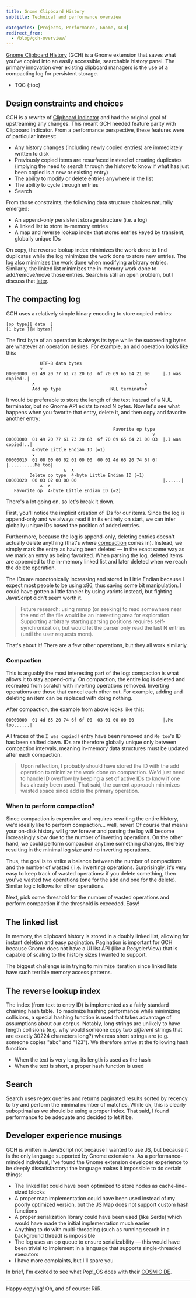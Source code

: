 ```yaml
---
title: Gnome Clipboard History
subtitle: Technical and performance overview

categories: [Projects, Performance, Gnome, GCH]
redirect_from:
  - /blog/gch-overview/
---
```


[Gnome Clipboard History](https://github.com/SUPERCILEX/gnome-clipboard-history) (GCH) is a Gnome
extension that saves what you've copied into an easily accessible, searchable history panel. The
primary innovation over existing clipboard managers is the use of a compacting log for persistent
storage.

* TOC
{:toc}

## Design constraints and choices

GCH is a rewrite of
[Clipboard Indicator](https://github.com/Tudmotu/gnome-shell-extension-clipboard-indicator) and had
the original goal of upstreaming any changes. This meant GCH needed feature parity with Clipboard
Indicator. From a performance perspective, these features were of particular interest:

- Any history changes (including newly copied entries) are immediately written to disk
- Previously copied items are resurfaced instead of creating duplicates (implying the need to search
  through the history to know if what has just been copied is a new or existing entry)
- The ability to modify or delete entries anywhere in the list
- The ability to cycle through entries
- Search

From those constraints, the following data structure choices naturally emerged:

- An append-only persistent storage structure (i.e. a log)
- A linked list to store in-memory entries
- A map and reverse lookup index that stores entries keyed by transient, globally unique IDs

On copy, the reverse lookup index minimizes the work done to find duplicates while the log minimizes
the work done to store new entries. The log also minimizes the work done when modifying arbitrary
entries. Similarly, the linked list minimizes the in-memory work done to add/remove/move those
entries. Search is still an open problem, but I discuss that [later](#search).

## The compacting log

GCH uses a relatively simple binary encoding to store copied entries:

```
[op type][ data  ]
[1 byte ][N bytes]
```

The first byte of an operation is always its type while the succeeding bytes are whatever an
operation desires. For example, an add operation looks like this:

```
             UTF-8 data bytes
             ∨
00000000  01 49 20 77 61 73 20 63  6f 70 69 65 64 21 00     |.I was copied!.|
          ∧                                          ∧
          Add op type                   NUL terminator
```

It would be preferable to store the length of the text instead of a NUL terminator, but no Gnome API
exists to read N bytes. Now let's see what happens when you favorite that entry, delete it, and then
copy and favorite another entry:

```
                                         Favorite op type
                                                        ∨
00000000  01 49 20 77 61 73 20 63  6f 70 69 65 64 21 00 03  |.I was copied!..|
          4-byte Little Endian ID (=1)
          ∨
00000010  01 00 00 00 02 01 00 00  00 01 4d 65 20 74 6f 6f  |..........Me too|
                      ∧  ∧
         Delete op type  4-byte Little Endian ID (=1)
00000020  00 03 02 00 00 00                                 |......|
             ∧  ∧
   Favorite op  4-byte Little Endian ID (=2)
```

There's a lot going on, so let's break it down.

First, you'll notice the implicit creation of IDs for our items. Since the log is append-only and we
always read it in its entirety on start, we can infer globally unique IDs based the position of
added entries.

Furthermore, because the log is append-only, deleting entries doesn't actually delete anything
(that's where [compaction](#compaction) comes in). Instead, we simply mark the entry as having been
deleted — in the exact same way as we mark an entry as being favorited. When parsing the log,
deleted items are appended to the in-memory linked list and later deleted when we reach the delete
operation.

The IDs are monotonically increasing and stored in Little Endian because I expect most people to be
using x86, thus saving some bit manipulation. I could have gotten a little fancier by using varints
instead, but fighting JavaScript didn't seem worth it.

> Future research: using mmap (or seeking) to read somewhere near the end of the file would be an
> interesting area for exploration. Supporting arbitrary starting parsing positions requires
> self-synchronization, but would let the parser only read the last N entries (until the user
> requests more).

That's about it! There are a few other operations, but they all work similarly.

### Compaction

This is arguably the most interesting part of the log: compaction is what allows it to stay
append-only. On compaction, the entire log is deleted and recreated from scratch with inverting
operations removed. Inverting operations are those that cancel each other out. For example, adding
and deleting an item can be replaced with doing nothing.

After compaction, the example from above looks like this:

```
00000000  01 4d 65 20 74 6f 6f 00  03 01 00 00 00           |.Me too......|
```

All traces of the `I was copied!` entry have been removed and `Me too`'s ID has been shifted down.
IDs are therefore globally unique only between compaction intervals, meaning in-memory data
structures must be updated after each compaction.

> Upon reflection, I probably should have stored the ID with the add operation to minimize the work
> done on compaction. We'd just need to handle ID overflow by keeping a set of active IDs to know if
> one has already been used. That said, the current approach minimizes wasted space since add is the
> primary operation.

### When to perform compaction?

Since compaction is expensive and requires rewriting the entire history, we'd ideally like to
perform compaction... well, never! Of course that means your on-disk history will grow forever and
parsing the log will become increasingly slow due to the number of inverting operations. On the
other hand, we could perform compaction anytime something changes, thereby resulting in the minimal
log size and no inverting operations.

Thus, the goal is to strike a balance between the number of compactions and the number of wasted (
i.e. inverting) operations. Surprisingly, it's very easy to keep track of wasted operations: if you
delete something, then you've wasted two operations (one for the add and one for the delete).
Similar logic follows for other operations.

Next, pick some threshold for the number of wasted operations and perform compaction if the
threshold is exceeded. Easy!

## The linked list

In memory, the clipboard history is stored in a doubly linked list, allowing for instant deletion
and easy pagination. Pagination is important for GCH because Gnome does not have a UI list API (like
a RecyclerView) that is capable of scaling to the history sizes I wanted to support.

The biggest challenge is in trying to minimize iteration since linked lists have such terrible
memory access patterns.

## The reverse lookup index

The index (from text to entry ID) is implemented as a fairly standard chaining hash table. To
maximize hashing performance while minimizing collisions, a special hashing function is used that
takes advantage of assumptions about our corpus. Notably, long strings are unlikely to have length
collisions (e.g. why would someone copy two *different* strings that are exactly 30224 characters
long?) whereas short strings are (e.g. someone copies "abc" and "123"). We therefore arrive at the
following hash function:

- When the text is very long, its length is used as the hash
- When the text is short, a proper hash function is used

## Search

Search uses regex queries and returns paginated results sorted by recency to try and perform the
minimal number of matches. While ok, this is clearly suboptimal as we should be using a proper
index. That said, I found performance to be adequate and decided to let it be.

## Developer experience musings

GCH is written in JavaScript not because I wanted to use JS, but because it is the only language
supported by Gnome extensions. As a performance-minded individual, I've found the Gnome extension
developer experience to be deeply dissatisfactory: the language makes it impossible to do certain
things:

- The linked list could have been optimized to store nodes as cache-line-sized blocks
- A proper map implementation could have been used instead of my poorly optimized version, but the
  JS Map does not support custom hash functions
- A proper serialization library could have been used (like Serde) which would have made the initial
  implementation much easier
- Anything to do with multi-threading (such as running search in a background thread) is impossible
- The log uses an op queue to ensure serializability — this would have been trivial to implement in
  a language that supports single-threaded executors
- I have more complaints, but I'll spare you

In brief, I'm excited to see what Pop!_OS does with their
[COSMIC DE](https://www.omgubuntu.co.uk/2021/11/system76-is-building-its-own-desktop-environment).

---

Happy copying! Oh, and of course: RiiR.
